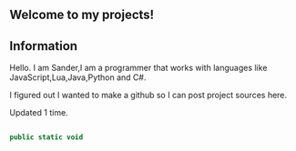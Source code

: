 ## Welcome to my projects!








## Information

Hello. I am Sander,I am a programmer that works with languages like JavaScript,Lua,Java,Python and C#.

I figured out I wanted to make a github so I can post project sources here.

Updated 1 time.




```javascript

public static void

```
